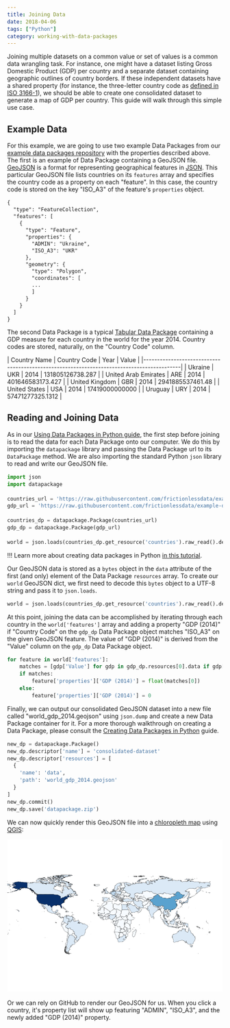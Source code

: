 ```yaml
---
title: Joining Data
date: 2018-04-06
tags: ["Python"]
category: working-with-data-packages
---
```



Joining multiple datasets on a common value or set of values is a
common data wrangling task.  For instance, one might have a dataset
listing Gross Domestic Product (GDP) per country and a separate
dataset containing geographic outlines of country borders.  If these
independent datasets have a shared property (for instance, the
three-letter country code as
[defined in ISO 3166-1](https://en.wikipedia.org/wiki/ISO_3166-1_alpha-3)),
we should be able to create one consolidated dataset to generate a map
of GDP per country.  This guide will walk through this simple use
case.

## Example Data

For this example, we are going to use two example Data Packages from
our
[example data packages repository](https://github.com/frictionlessdata/example-data-packages/)
with the properties described above. The first is an example of Data
Package containing a GeoJSON file. [GeoJSON](http://geojson.org/) is
a format for representing geographical features in
[JSON](http://json.org/).  This particular GeoJSON file lists
countries on its `features` array and specifies the country code as a
property on each "feature".  In this case, the country code is stored
on the key "ISO_A3" of the feature's `properties` object.

```
{
  "type": "FeatureCollection",
  "features": [
    {
      "type": "Feature",
      "properties": {
        "ADMIN": "Ukraine",
        "ISO_A3": "UKR"
      },
      "geometry": {
        "type": "Polygon",
        "coordinates": [
        ...
        ]
      }
    }
  ]
}
```

The second Data Package is a typical
[Tabular Data Package](/data-package/#tabular-data-package) containing a GDP
measure for each country in the world for the year 2014.  Country
codes are stored, naturally, on the "Country Code" column.

|  Country Name                                   | Country Code | Year | Value             |
|-------------------------------------------------------------------------------------------|
|  Ukraine                                        | UKR          | 2014 | 131805126738.287  |
|  United Arab Emirates                           | ARE          | 2014 | 401646583173.427  |
|  United Kingdom                                 | GBR          | 2014 | 2941885537461.48  |
|  United States                                  | USA          | 2014 | 17419000000000    |
|  Uruguay                                        | URY          | 2014 | 57471277325.1312  |

## Reading and Joining Data

As in our
[Using Data Packages in Python guide](/blog/2016/08/29/using-data-packages-in-python/),
the first step before joining is to read the data for each Data
Package onto our computer.  We do this by importing the `datapackage`
library and passing the Data Package url to its `DataPackage` method.
We are also importing the standard Python `json` library to read and
write our GeoJSON file.

```python
import json
import datapackage

countries_url = 'https://raw.githubusercontent.com/frictionlessdata/example-data-packages/master/geo-countries/datapackage.json'
gdp_url = 'https://raw.githubusercontent.com/frictionlessdata/example-data-packages/master/gross-domestic-product-2014/datapackage.json'

countries_dp = datapackage.Package(countries_url)
gdp_dp = datapackage.Package(gdp_url)

world = json.loads(countries_dp.get_resource('countries').raw_read().decode('UTF-8'))

```

!!! Learn more about creating data packages in Python [in this tutorial](/blog/2016/07/21/creating-tabular-data-packages-in-python/).

Our GeoJSON data is stored as a `bytes` object in the `data` attribute
of the first (and only) element of the Data Package `resources` array.
To create our `world` GeoJSON dict, we first need to decode this
`bytes` object to a UTF-8 string and pass it to `json.loads`.

```python
world = json.loads(countries_dp.get_resource('countries').raw_read().decode('UTF-8'))
```


At this point, joining the data can be accomplished by iterating
through each country in the `world['features']` array and adding a
property "GDP (2014)" if "Country Code" on the `gdp_dp` Data Package
object matches "ISO_A3" on the given GeoJSON feature.  The value of
"GDP (2014)" is derived from the "Value" column on the `gdp_dp` Data
Package object.

```python
for feature in world['features']:
    matches = [gdp['Value'] for gdp in gdp_dp.resources[0].data if gdp['Country Code'] == feature['properties']['ISO_A3']]
    if matches:
        feature['properties']['GDP (2014)'] = float(matches[0])
    else:
        feature['properties']['GDP (2014)'] = 0
```

Finally, we can output our consolidated GeoJSON dataset into a new
file called "world_gdp_2014.geojson" using `json.dump` and create a
new Data Package container for it.  For a more thorough walkthrough on
creating a Data Package, please consult the
[Creating Data Packages in Python](/blog/2016/07/21/creating-tabular-data-packages-in-python/)
guide.

```python
new_dp = datapackage.Package()
new_dp.descriptor['name'] = 'consolidated-dataset'
new_dp.descriptor['resources'] = [
  {
    'name': 'data',
    'path': 'world_gdp_2014.geojson'
  }
]
new_dp.commit()
new_dp.save('datapackage.zip')
```

We can now quickly render this GeoJSON file into a
[chloropleth map](https://en.wikipedia.org/wiki/Choropleth_map) using
[QGIS](http://qgis.org/en/site/):

![GDP Map Example](./gdp_map_example.png)

Or we can rely on GitHub to render our GeoJSON for us.  When you click
a country, it's property list will show up featuring "ADMIN",
"ISO_A3", and the newly added "GDP (2014)" property.
